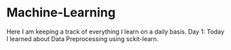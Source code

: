 # Machine-Learning
Here I am keeping a track of everything I learn on a daily basis.
Day 1: Today I learned about Data Preprocessing using sckit-learn.
